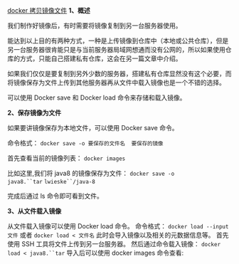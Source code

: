  [docker 拷贝镜像文件](https://www.cnblogs.com/bigben0123/p/7592970.html)
 **1、概述**

我们制作好镜像后，有时需要将镜像复制到另一台服务器使用。

能达到以上目的有两种方式，一种是上传镜像到仓库中（本地或公共仓库），但是另一台服务器很肯能只是与当前服务器局域网想通而没有公网的，所以如果使用仓库的方式，只能自己搭建私有仓库，这会在另一篇文章中介绍。

如果我们仅仅是要复制到另外少数的服务器，搭建私有仓库显然没有这个必要，而将镜像保存为文件上传到其他服务器再从文件中载入镜像也是一个不错的选择。

可以使用 Docker save 和 Docker load 命令来存储和载入镜像。

**2、保存镜像为文件**

如果要讲镜像保存为本地文件，可以使用 Docker save 命令。

命令格式：
`docker save -o 要保存的文件名  要保存的镜像`

首先查看当前的镜像列表：
`docker images`

比如这里,我们将 java8 的镜像保存为文件：
`docker save -o java8.``tar` `lwieske``/java-8`

完成后通过 ls 命令即可看到文件。 

**3、从文件载入镜像**

从文件载入镜像可以使用 Docker load 命令。
命令格式：
`docker load --input 文件`
或者
`docker load < 文件名`
此时会导入镜像以及相关的元数据信息等。
首先使用 SSH 工具将文件上传到另一台服务器。
然后通过命令载入镜像：
`docker load < java8.``tar`
导入后可以使用 docker images 命令查看:
